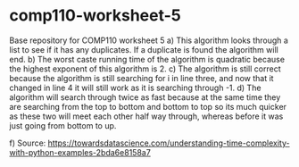 # comp110-worksheet-5
Base repository for COMP110 worksheet 5
a)	This algorithm looks through a list to see if it has any duplicates. If a duplicate is found the algorithm will end.
b)	The worst caste running time of the algorithm is quadratic because the highest exponent of this algorithm is 2.
c)	The algorithm is still correct because the algorithm is still searching for i in line three, and now that it changed in line 4 it will still work as it is searching through -1.
d)	The algorithm will search through twice as fast because at the same time they are searching from the top to bottom and bottom to top so its much quicker as these two will meet each other half way through, whereas before it was just going from bottom to up.

f)	Source: https://towardsdatascience.com/understanding-time-complexity-with-python-examples-2bda6e8158a7  
